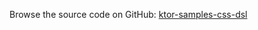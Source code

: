 [//]: # (title: CSS DSL)
[//]: # (category: samples)
[//]: # (caption: CSS DSL)

Browse the source code on GitHub: [ktor-samples-css-dsl](https://github.com/ktorio/ktor-samples/tree/master/other/css-dsl)